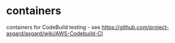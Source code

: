 # containers
containers for CodeBuild testing - see https://github.com/project-asgard/asgard/wiki/AWS-Codebuild-CI
